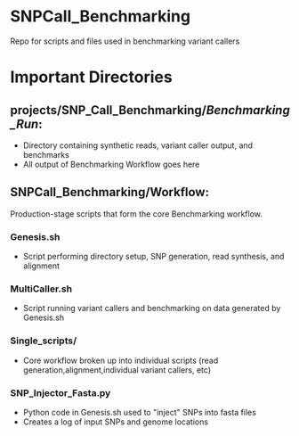 # SNPCall_Benchmarking
Repo for scripts and files used in benchmarking variant callers

# Important Directories
## projects/SNP\_Call\_Benchmarking/*Benchmarking\_Run*:
- Directory containing synthetic reads, variant caller output, and benchmarks
- All output of Benchmarking Workflow goes here

## SNPCall_Benchmarking/**Workflow**:
Production-stage scripts that form the core Benchmarking workflow.
### Genesis.sh
  - Script performing directory setup, SNP generation, read synthesis, and alignment

### MultiCaller.sh
  - Script running variant callers and benchmarking on data generated by Genesis.sh

### Single_scripts/
  - Core workflow broken up into individual scripts (read generation,alignment,individual variant callers, etc)

### SNP_Injector_Fasta.py
  - Python code in Genesis.sh used to "inject" SNPs into fasta files
  - Creates a log of input SNPs and genome locations

